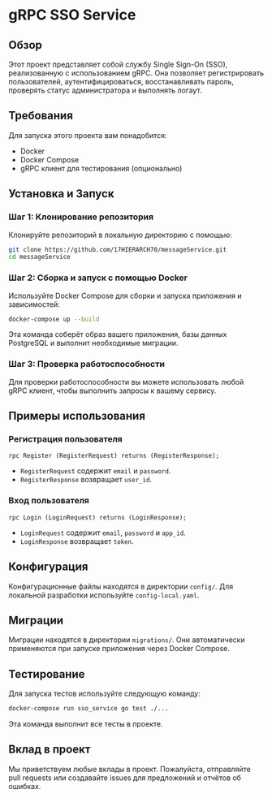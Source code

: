 # gRPC SSO Service

## Обзор

Этот проект представляет собой службу Single Sign-On (SSO), реализованную с использованием gRPC. Она позволяет
регистрировать пользователей, аутентифицироваться, восстанавливать пароль, проверять статус администратора и выполнять
логаут.

## Требования

Для запуска этого проекта вам понадобится:

- Docker
- Docker Compose
- gRPC клиент для тестирования (опционально)

## Установка и Запуск

### Шаг 1: Клонирование репозитория

Клонируйте репозиторий в локальную директорию с помощью:

```bash
git clone https://github.com/17HIERARCH70/messageService.git
cd messageService
```

### Шаг 2: Сборка и запуск с помощью Docker

Используйте Docker Compose для сборки и запуска приложения и зависимостей:

```bash
docker-compose up --build
```

Эта команда соберёт образ вашего приложения, базы данных PostgreSQL и выполнит необходимые миграции.

### Шаг 3: Проверка работоспособности

Для проверки работоспособности вы можете использовать любой gRPC клиент, чтобы выполнить запросы к вашему сервису.

## Примеры использования

### Регистрация пользователя

```plaintext
rpc Register (RegisterRequest) returns (RegisterResponse);
```

- `RegisterRequest` содержит `email` и `password`.
- `RegisterResponse` возвращает `user_id`.

### Вход пользователя

```plaintext
rpc Login (LoginRequest) returns (LoginResponse);
```

- `LoginRequest` содержит `email`, `password` и `app_id`.
- `LoginResponse` возвращает `token`.

## Конфигурация

Конфигурационные файлы находятся в директории `config/`. Для локальной разработки используйте `config-local.yaml`.

## Миграции

Миграции находятся в директории `migrations/`. Они автоматически применяются при запуске приложения через Docker
Compose.

## Тестирование

Для запуска тестов используйте следующую команду:

```bash
docker-compose run sso_service go test ./...
```

Эта команда выполнит все тесты в проекте.

## Вклад в проект

Мы приветствуем любые вклады в проект. Пожалуйста, отправляйте pull requests или создавайте issues для предложений и
отчётов об ошибках.

```
